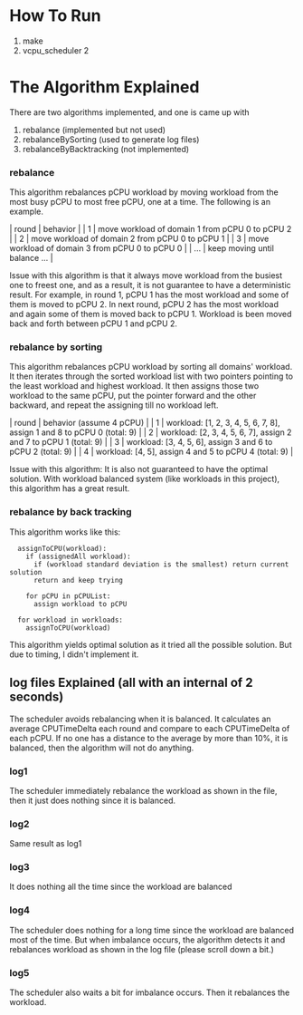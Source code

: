 # How To Run
1. make
2. vcpu_scheduler 2

# The Algorithm Explained
There are two algorithms implemented, and one is came up with
1. rebalance (implemented but not used)
2. rebalanceBySorting (used to generate log files)
3. rebalanceByBacktracking (not implemented)

### rebalance
This algorithm rebalances pCPU workload by moving workload from the most busy pCPU to most free pCPU, one at a time. The following is an example.

| round |                     behavior                    |
|   1   | move workload of domain 1 from pCPU 0 to pCPU 2 |
|   2   | move workload of domain 2 from pCPU 0 to pCPU 1 |
|   3   | move workload of domain 3 from pCPU 0 to pCPU 0 |
|  ...  | keep moving until balance ...                   |

Issue with this algorithm is that it always move workload from the busiest one to freest one, and as a result, it is not guarantee to have a deterministic result. For example, in round 1, pCPU 1 has the most workload and some of them is moved to pCPU 2. In next round, pCPU 2 has the most workload and again some of them is moved back to pCPU 1. Workload is been moved back and forth between pCPU 1 and pCPU 2.

### rebalance by sorting
This algorithm rebalances pCPU workload by sorting all domains' workload. It then iterates through the sorted workload list with two pointers pointing to the least workload and highest workload. It then assigns those two workload to the same pCPU, put the pointer forward and the other backward, and repeat the assigning till no workload left.

| round |                         behavior (assume 4 pCPU)                        |
|   1   | workload: [1, 2, 3, 4, 5, 6, 7, 8], assign 1 and 8 to pCPU 0 (total: 9) |
|   2   | workload: [2, 3, 4, 5, 6, 7], assign 2 and 7 to pCPU 1 (total: 9)       |
|   3   | workload: [3, 4, 5, 6], assign 3 and 6 to pCPU 2 (total: 9)             |
|   4   | workload: [4, 5], assign 4 and 5 to pCPU 4 (total: 9)                   |

Issue with this algorithm: It is also not guaranteed to have the optimal solution. With workload balanced system (like workloads in this project), this algorithm has a great result.

### rebalance by back tracking
This algorithm works like this:
```
  assignToCPU(workload):
    if (assignedAll workload):
      if (workload standard deviation is the smallest) return current solution
      return and keep trying

    for pCPU in pCPUList:
      assign workload to pCPU

  for workload in workloads:
    assignToCPU(workload)
```

This algorithm yields optimal solution as it tried all the possible solution. But due to timing, I didn't implement it.

## log files Explained (all with an internal of 2 seconds)
The scheduler avoids rebalancing when it is balanced. It calculates an average CPUTimeDelta each round and compare to each CPUTimeDelta of each pCPU. If no one has a distance to the average by more than 10%, it is balanced, then the algorithm will not do anything.

### log1
The scheduler immediately rebalance the workload as shown in the file, then it just does nothing since it is balanced.

### log2
Same result as log1

### log3
It does nothing all the time since the workload are balanced

### log4
The scheduler does nothing for a long time since the workload are balanced most of the time. But when imbalance occurs, the algorithm detects it and rebalances workload as shown in the log file (please scroll down a bit.)

### log5
The scheduler also waits a bit for imbalance occurs. Then it rebalances the workload.
